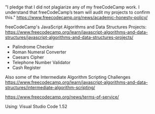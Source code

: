 "I pledge that I did not plagiarize any of my freeCodeCamp work. 
I understand that freeCodeCamp’s team will audit my projects to confirm this."
https://www.freecodecamp.org/news/academic-honesty-policy/


freeCodeCamp's JavaScript Algorithms and Data Structures Projects: 
https://www.freecodecamp.org/learn/javascript-algorithms-and-data-structures/javascript-algorithms-and-data-structures-projects/

- Palindrome Checker
- Roman Numeral Converter
- Caesars Cipher
- Telephone Number Validator
- Cash Register

Also some of the Intermediate Algorithm Scripting Challenges
https://www.freecodecamp.org/learn/javascript-algorithms-and-data-structures/intermediate-algorithm-scripting/

https://www.freecodecamp.org/news/terms-of-service/

Using:
Visual Studio Code 1.52